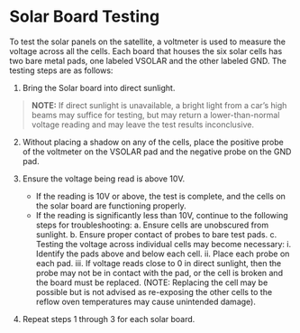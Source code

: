 # Solar Board Testing

To test the solar panels on the satellite, a voltmeter is used to measure the voltage across all the cells. Each board that houses the six solar cells has two bare metal pads, one labeled VSOLAR and the other labeled GND. The testing steps are as follows:

1. Bring the Solar board into direct sunlight.
>**NOTE:** If direct sunlight is unavailable, a bright light from a car’s high beams may suffice for testing, but may return a lower-than-normal voltage reading and may leave the test results inconclusive.

2. Without placing a shadow on any of the cells, place the positive probe of the voltmeter on the VSOLAR pad and the negative probe on the GND pad.

3. Ensure the voltage being read is above 10V.
   - If the reading is 10V or above, the test is complete, and the cells on the solar board are functioning properly.
   - If the reading is significantly less than 10V, continue to the following steps for troubleshooting:
     a. Ensure cells are unobscured from sunlight.
     b. Ensure proper contact of probes to bare test pads.
     c. Testing the voltage across individual cells may become necessary:
        i. Identify the pads above and below each cell.
        ii. Place each probe on each pad.
        iii. If voltage reads close to 0 in direct sunlight, then the probe may not be in contact with the pad, or the cell is broken and the board must be replaced. (NOTE: Replacing the cell may be possible but is not advised as re-exposing the other cells to the reflow oven temperatures may cause unintended damage).

4. Repeat steps 1 through 3 for each solar board.
